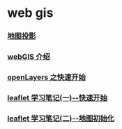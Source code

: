 # web gis

### [地图投影](./地图投影.md)

### [webGIS 介绍](./webGIS%E5%AD%A6%E4%B9%A0%E7%AC%94%E8%AE%B0.md)

### [openLayers 之快速开始](./ol-0.md)

### [leaflet 学习笔记(一)--快速开始](./leaflet-get-started.md)

### [leaflet 学习笔记(二)--地图初始化](./leaflet-map-init.md)

<!-- ### [leaflet 之快速开始](./leaflet-00.md) -->

<!-- ### [openLayers 之地图控件](./ol-control.md) -->
